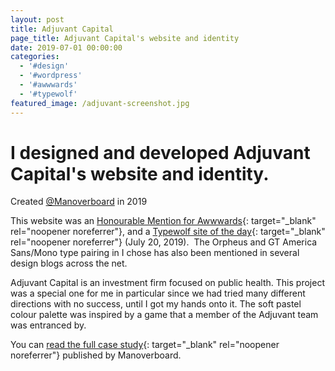 ```yaml
---
layout: post
title: Adjuvant Capital
page_title: Adjuvant Capital's website and identity
date: 2019-07-01 00:00:00
categories:
  - '#design'
  - '#wordpress'
  - '#awwwards'
  - '#typewolf'
featured_image: /adjuvant-screenshot.jpg
---
```

# I designed and developed Adjuvant Capital's website and identity.

Created [@Manoverboard](https://manoverboard.com) in 2019

This website was an [Honourable Mention for Awwwards](https://www.awwwards.com/sites/adjuvant-capital){: target="_blank" rel="noopener noreferrer"}, and a [Typewolf site of the day](https://www.typewolf.com/site-of-the-day/adjuvant-capital){: target="_blank" rel="noopener noreferrer"} (July 20, 2019).&nbsp; The Orpheus and GT America Sans/Mono type pairing in I chose has also been mentioned in several design blogs across the net.

Adjuvant Capital is an investment firm focused on public health. This project was a special one for me in particular since we had tried many different directions with no success, until I got my hands onto it. The soft pastel colour palette was inspired by a game that a member of the Adjuvant team was entranced by.

You can [read the full case study](https://manoverboard.com/work/adjuvant-capital/){: target="_blank" rel="noopener noreferrer"} published by Manoverboard.
